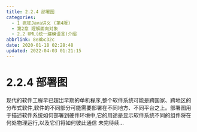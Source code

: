 ```yaml
---
title: 2.2.4 部署图
categories: 
  - 1 疯狂Java讲义 (第4版)
  - 第2章 理解面向对象
  - 2.2 UML(统一建模语言)介绍
abbrlink: 8e8bc32c
date: 2020-01-18 02:28:48
updated: 2022-04-03 01:21:15
---
```

# 2.2.4 部署图
现代的软件工程早已超岀早期的单机程序,整个软件系统可能是跨国家、跨地区的分布式软件,软件的不同部分可能需要部署在不同地方、不同平台之上。部署图用于描述软件系统如何部署到硬件环境中,它的用途是显示软件系统不同的组件将在何处物理运行,以及它们将如何彼此通信
未完待续...
